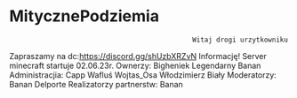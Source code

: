 # MitycznePodziemia
                                                  Witaj drogi urzytkowniku
Zapraszamy na dc:https://discord.gg/shUzbXRZvN
Informację! 
Server minecraft startuje 02.06.23r.
Ownerzy: 
Bigheniek 
Legendarny Banan
Administracjia:
Capp
Wafluś
Wojtas_Osa
Włodzimierz Biały
Moderatorzy:
Banan
Delporte
Realizatorzy partnerstw:
Banan

